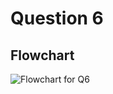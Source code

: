 # Question 6

## Flowchart
![Flowchart for Q6](https://github.com/user-attachments/assets/c4563c33-11d2-49a9-8827-54ac739e6f60)
